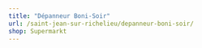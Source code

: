 ```yaml
---
title: "Dépanneur Boni-Soir"
url: /saint-jean-sur-richelieu/depanneur-boni-soir/
shop: Supermarkt
---
```

